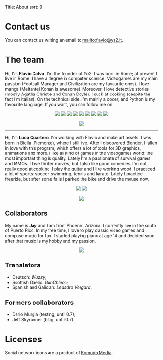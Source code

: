 Title: About
sort: 9

Contact us
==========

You can contact us writing an email to <mailto:flavio@ya2.it>.


The team
========

Hi, I'm **Flavio Calva**. I'm the founder of *Ya2*. I was born in Rome; at present I live in Rome. I have a degree in computer science. Videogames are my main passion (Football Manager and Civilization are my favourite ones). I love manga (Meitantei Konan is awesome). Moreover, I love detective stories (mostly Agatha Christie and Conan Doyle). I suck at cooking (despite the fact I'm italian). On the technical side, I'm mainly a coder, and Python is my favourite language. If you want, you can follow me on:

<p align="center">
<a href="https://twitter.com/flaviocalva" target="_blank"><img src="{filename}/images/social/twitter.png"></a>
<a href="https://www.facebook.com/flavio.calva" target="_blank"><img src="{filename}/images/social/facebook.png"></a>
<a href="http://www.google.com/+FlavioCalva" target="_blank"><img src="{filename}/images/social/google_plus.png"></a>
<a href="http://www.youtube.com/ya2games" target="_blank"><img src="{filename}/images/social/youtube.png"></a>
<a href="http://www.pinterest.com/fcalva" target="_blank"><img src="{filename}/images/social/pinterest.png"></a>
<a href="http://cflavio.tumblr.com" target="_blank"><img src="{filename}/images/social/tumblr.png"></a>
<a href="https://www.linkedin.com/in/flavio-calva-42651356" target="_blank"><img src="{filename}/images/social/linkedin.png"></a>
<a href="https://github.com/cflavio" target="_blank"><img src="{filename}/images/social/github.png"></a>
<a href="{filename}/pages/feed_following.md" target="_blank"><img src="{filename}/images/social/feedemail.png"></a>
</p>

<p align="center"><img src="{filename}/images/about/flavio.png"/></p>

---

Hi, I'm **Luca Quartero**. I'm working with Flavio and make art assets. I was born in Biella (Piemonte), where I still live. After I discovered Blender, I fallen in love with this program, which offers a lot of tools for 3D graphics, animations and more. I like all kind of games in the videogames world: the most important thing is quality. Lately I'm a passionate of survival games and MMOs. I love thriller movies, but I also like good comedies. I'm not really good at cooking. I play the guitar and I like working wood. I practiced a lot of sports: soccer, swimming, tennis and karate. Lately I practice freeride, but after some falls I parked the bike and drive the mouse now.

<p align="center">
<a href="http://plus.google.com/107612560197983335847" target="_blank"><img src="{filename}/images/social/google_plus.png"></a>
<a href="https://www.youtube.com/channel/UCW307g1-6RnmXyLygASuTzg" target="_blank"><img src="{filename}/images/social/youtube.png"></a>
</p>

<p align="center"><img src="{filename}/images/about/luca.png"/></p>

Collaborators
-------------

My name is **Jay** and I am from Phoenix, Arizona. I currently live in the south of Puerto Rico. In my free time, I love to play classic video games and compose music for fun. I started playing piano at age 14 and decided soon after that music is my hobby and my passion.

<p align="center"><img src="{filename}/images/about/jay.png"/></p>

Translators
-----------

* Deutsch: *Wuzzy*;
* Scottish Gaelic: *GunChleoc*;
* Spanish and Galician: *Leandro Vergara*.

Formers collaborators
---------------------

* Dario Murgia (testing, until 0.7);
* Jeff Skyrunner (blog, until 0.7).

Licenses
========

Social network icons are a product of <a href="http://www.komodomedia.com">Komodo Media</a>.
